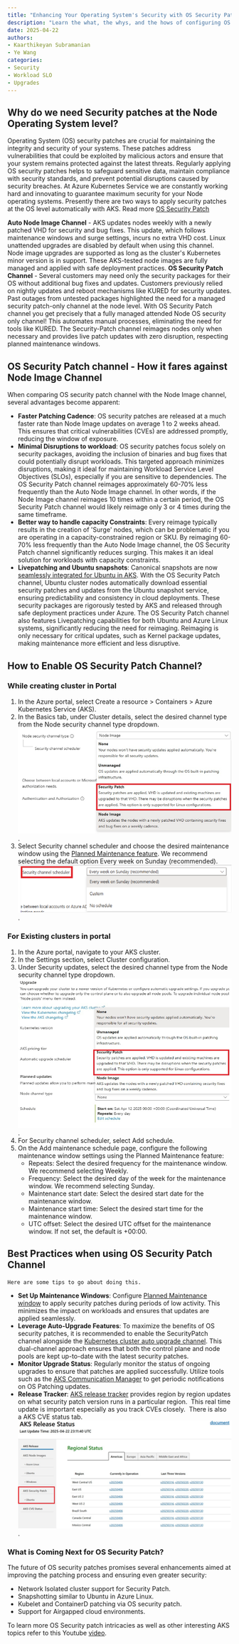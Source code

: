 ```yaml
---
title: "Enhancing Your Operating System's Security with OS Security Patches in AKS"
description: "Learn the what, the whys, and the hows of configuring OS Security Patch Auto upgrade channel. The article also covers some reasons for OS Security Patch, with some primary benefits being increased performance, better security, and minimal disruption to workloads."
date: 2025-04-22
authors:
- Kaarthikeyan Subramanian
- Ye Wang
categories: 
- Security
- Workload SLO
- Upgrades
---
```



## Why do we need Security patches at the Node Operating System level?

Operating System (OS) security patches are crucial for maintaining the integrity and security of your systems. These patches address vulnerabilities that could be exploited by malicious actors and ensure that your system remains protected against the latest threats. Regularly applying OS security patches helps to safeguard sensitive data, maintain compliance with security standards, and prevent potential disruptions caused by security breaches. At Azure Kubernetes Service we are constantly working hard and innovating to guarantee maximum security for your Node operating systems. 
Presently there are two ways to apply security patches at the OS level automatically with AKS. Read more [OS Security Patch](https://learn.microsoft.com/azure/aks/auto-upgrade-node-os-image?tabs=azure-cli)

**Auto Node Image Channel** - AKS updates nodes weekly with a newly patched VHD for security and bug fixes. This update, which follows maintenance windows and surge settings, incurs no extra VHD cost. Linux unattended upgrades are disabled by default when using this channel. Node image upgrades are supported as long as the cluster's Kubernetes minor version is in support. These AKS-tested node images are fully managed and applied with safe deployment practices.
**OS Security Patch Channel** - Several customers may need only the security packages for their OS without additional bug fixes and updates. Customers previously relied on nightly updates and reboot mechanisms like KURED for security updates. Past outages from untested packages highlighted the need for a managed security patch-only channel at the node level.  With OS Security Patch channel you get precisely that a fully managed attended Node OS security only channel! This automates manual processes, eliminating the need for tools like KURED. The Security-Patch channel reimages nodes only when necessary and provides live patch updates with zero disruption, respecting planned maintenance windows.

## OS Security Patch channel - How it fares against Node Image Channel
When comparing OS security patch channel with the Node Image channel, several advantages become apparent:

- **Faster Patching Cadence**: OS security patches are released at a much faster rate than Node Image updates on average 1 to 2 weeks ahead. This ensures that critical vulnerabilities (CVEs) are addressed promptly, reducing the window of exposure. 
- **Minimal Disruptions to workload**: OS security patches focus solely on security packages, avoiding the inclusion of binaries and bug fixes that could potentially disrupt workloads. This targeted approach minimizes disruptions, making it ideal for maintaining Workload Service Level Objectives (SLOs), especially if you are sensitive to dependencies. The OS Security Patch channel reimages approximately 60-70% less frequently than the Auto Node Image channel. In other words, if the Node Image channel reimages 10 times within a certain period, the OS Security Patch channel would likely reimage only 3 or 4 times during the same timeframe.
- **Better way to handle capacity Constraints**: Every reimage typically results in the creation of 'Surge' nodes, which can be problematic if you are operating in a capacity-constrained region or SKU. By reimaging 60-70% less frequently than the Auto Node Image channel, the OS Security Patch channel significantly reduces surging. This makes it an ideal solution for workloads with capacity constraints.
- **Livepatching and Ubuntu snapshots**: Canonical snapshots are now [seamlessly integrated for Ubuntu in AKS](https://techcommunity.microsoft.com/blog/linuxandopensourceblog/increased-security-and-resiliency-of-canonical-workloads-on-azure---now-in-previ/3970623). With the OS Security Patch channel, Ubuntu cluster nodes automatically download essential security patches and updates from the Ubuntu snapshot service, ensuring predictability and consistency in cloud deployments. These security packages are rigorously tested by AKS and released through safe deployment practices under Azure. The OS Security Patch channel also features Livepatching capabilities for both Ubuntu and Azure Linux systems, significantly reducing the need for reimaging. Reimaging is only necessary for critical updates, such as Kernel package updates, making maintenance more efficient and less disruptive.

## How to Enable OS Security Patch Channel?

### While creating cluster in Portal

1. In the Azure portal, select Create a resource > Containers > Azure Kubernetes Service (AKS).
2. In the Basics tab, under Cluster details, select the desired channel type from the Node security channel type dropdown.
![Cluster Details!](/blog/assets/images/enhance-security-with-os-security-patch/create-secpatch.jpg).
3. Select Security channel scheduler and choose the desired maintenance window using the [Planned Maintenance feature](https://learn.microsoft.com/azure/aks/planned-maintenance?tabs=azure-cli). We recommend selecting the default option Every week on Sunday (recommended).
![Security Patch Schedule!](/blog/assets/images/enhance-security-with-os-security-patch/sec-channel-schedule.png).

### For Existing clusters in portal

1. In the Azure portal, navigate to your AKS cluster.
2. In the Settings section, select Cluster configuration.
3. Under Security updates, select the desired channel type from the Node security channel type dropdown.
![Select Security Patch Channel!](/blog/assets/images/enhance-security-with-os-security-patch/sec-patch-existing.jpg).
4. For Security channel scheduler, select Add schedule.
5. On the Add maintenance schedule page, configure the following maintenance window settings using the Planned Maintenance feature:
   - Repeats: Select the desired frequency for the maintenance window. We recommend selecting Weekly.
   - Frequency: Select the desired day of the week for the maintenance window. We recommend selecting Sunday.
   - Maintenance start date: Select the desired start date for the maintenance window.
   - Maintenance start time: Select the desired start time for the maintenance window.
   - UTC offset: Select the desired UTC offset for the maintenance window. If not set, the default is +00:00.

   
## Best Practices when using OS Security Patch Channel
    Here are some tips to go about doing this. 

- **Set Up Maintenance Windows**: Configure [Planned Maintenance window](https://learn.microsoft.com/azure/aks/planned-maintenance?tabs=azure-cli) to apply security patches during periods of low activity. This minimizes the impact on workloads and ensures that updates are applied seamlessly. 
- **Leverage Auto-Upgrade Features**: To maximize the benefits of OS security patches, it is recommended to enable the SecurityPatch channel alongside the [Kubernetes cluster auto upgrade channel](https://learn.microsoft.com/azure/aks/auto-upgrade-cluster?tabs=azure-cli). This dual-channel approach ensures that both the control plane and node pools are kept up-to-date with the latest security patches.
- **Monitor Upgrade Status**: Regularly monitor the status of ongoing upgrades to ensure that patches are applied successfully. Utilize tools such as the [AKS Communication Manager](https://learn.microsoft.com/azure/aks/aks-communication-manager) to get periodic notifications on OS Patching updates. 
- **Release Tracker**: [AKS release tracker](https://releases.aks.azure.com/webpage/index.html) provides region by region updates on what security patch version runs in a particular region.  This real time update is important especially as you track CVEs closely.  There is also a AKS CVE status tab. 
![Release Tracker!](/blog/assets/images/enhance-security-with-os-security-patch/sec-patch-reltracker.jpg).


### What is Coming Next for OS Security Patch?

The future of OS security patches promises several enhancements aimed at improving the patching process and ensuring even greater security:

- Network Isolated cluster support for Security Patch. 
- Snapshotting similar to Ubuntu in Azure Linux.
- Kubelet and ContainerD patching via OS security patch.
- Support for Airgapped cloud environments.
 
 To learn more OS Security patch intricacies as well as other interesting AKS topics refer to this Youtube [video](https://www.youtube.com/watch?v=Cw4pnfMVHxg).